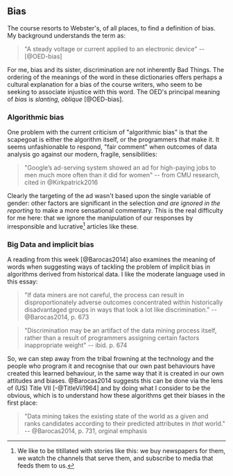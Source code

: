 ## Bias

The course resorts to Webster's, of all places, to find a definition of bias. My background understands the term as:

> "A steady voltage or current applied to an electronic device" -- [@OED-bias]

For me, bias and its sister, discrimination are not inherently Bad Things. The ordering of the meanings of the word in these dictionaries offers perhaps a cultural explanation for a bias of the course writers, who seem to be seeking to associate injustice with this word. The OED's principal meaning of *bias* is *slanting, oblique* [@OED-bias].

### Algorithmic bias
One problem with the current criticism of "algorithmic bias" is that the scapegoat is either the algorithm itself, or the programmers that make it. It seems unfashionable to respond, "fair comment" when outcomes of data analysis go against our modern, fragile, sensibilities:

> "Google’s ad-serving system showed an ad for high-paying jobs to men much more often than it did for women" -- from CMU research, cited in @Kirkpatrick2016

Clearly the targeting of the ad wasn't based upon the single variable of gender: other factors are significant in the selection *and are ignored in the reporting* to make a more sensational commentary. This is the real difficulty for me here: that we ignore the manipulation of our responses by irresponsible and lucrative[^exciteme] articles like these.

[^exciteme]: We like to be titillated with stories like this: we buy newspapers for them, we watch the channels that serve them, and subscribe to media that feeds them to us.


### Big Data and implicit bias

A reading from this week [@Barocas2014] also examines the meaning of words when suggesting ways of tackling the problem of implicit bias in algorithms derived from historical data. I like the moderate language used in this essay:

> "If data miners are not careful, the process can result in disproportionately adverse outcomes concentrated within historically disadvantaged groups in ways that look a lot like discrimination." -- @Barocas2014, p. 673

> "Discrimination may be an artifact of the data mining process itself, rather than a result of programmers assigning certain factors inappropriate weight" -- ibid. p. 674

So, we can step away from the tribal frowning at the technology and the people who program it and recognise that our own past behaviours have created this learned behaviour, in the same way that it is created in our own attitudes and biases. @Barocas2014 suggests this can be done via the lens of (US) Title VII [-@TitleVii1964] and by doing what I consider to be the obvious, which is to understand how these algorithms get their biases in the first place:

> "Data mining takes the existing state of the world as a given and ranks candidates according to their predicted attributes in *that* world." -- @Barocas2014, p. 731, orginal emphasis
